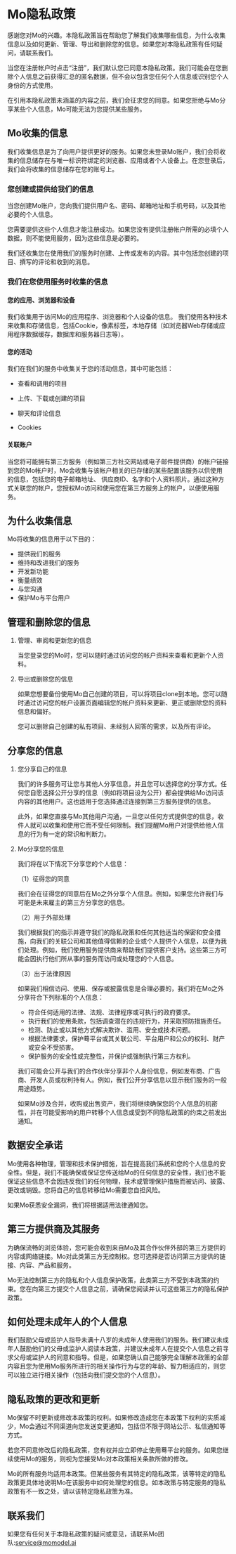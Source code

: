 # Mo隐私政策
感谢您对Mo的兴趣。本隐私政策旨在帮助您了解我们收集哪些信息，为什么收集信息以及如何更新、管理、导出和删除您的信息。如果您对本隐私政策有任何疑问，请联系我们。

当您在注册帐户时点击“注册”，我们默认您已同意本隐私政策。我们可能会在您删除个人信息之前获得汇总的匿名数据，但不会以包含您任何个人信息或识别您个人身份的方式使用。

在引用本隐私政策未涵盖的内容之前，我们会征求您的同意。如果您拒绝与Mo分享某些个人信息，Mo可能无法为您提供某些服务。
## Mo收集的信息
我们收集信息是为了向用户提供更好的服务。如果您未登录Mo账户，我们会将收集的信息储存在与唯一标识符绑定的浏览器、应用或者个人设备上。在您登录后，我们会将收集的信息储存在您的账号上。
### 您创建或提供给我们的信息
当您创建Mo账户，您向我们提供用户名、密码、邮箱地址和手机号码，以及其他必要的个人信息。

您需要提供这些个人信息才能注册成功。如果您没有提供注册帐户所需的必填个人数据，则不能使用服务，因为这些信息是必要的。

我们还收集您在使用我们的服务时创建、上传或发布的内容。其中包括您创建的项目、撰写的评论和收到的消息。
### 我们在您使用服务时收集的信息

#### 您的应用、浏览器和设备

我们收集用于访问Mo的应用程序、浏览器和个人设备的信息。
我们使用各种技术来收集和存储信息，包括Cookie，像素标签，本地存储（如浏览器Web存储或应用程序数据缓存，数据库和服务器日志等）。

#### 您的活动

我们在我们的服务中收集关于您的活动信息，其中可能包括：

- 查看和调用的项目

- 上传、下载或创建的项目

- 聊天和评论信息

- Cookies

#### 关联账户

当您将可能拥有第三方服务（例如第三方社交网站或电子邮件提供商）的帐户链接到您的Mo帐户时，Mo会收集与该帐户相关的已存储的某些配置该服务以供使用的信息，包括您的电子邮箱地址、
供应商ID、名字和个人资料照片。通过这种方式关联您的帐户，您授权Mo访问和使用您在第三方服务上的帐户，以便使用服务。

## 为什么收集信息

Mo将收集的信息用于以下目的：
- 提供我们的服务
- 维持和改进我们的服务
- 开发新功能
- 衡量绩效
- 与您沟通
- 保护Mo与平台用户

## 管理和删除您的信息

1. 管理、审阅和更新您的信息
   
   当您登录您的Mo时，您可以随时通过访问您的帐户资料来查看和更新个人资料。

2. 导出或删除您的信息
   
   如果您想要备份使用Mo自己创建的项目，可以将项目clone到本地。您可以随时通过访问您的帐户设置页面编辑您的帐户资料来更新、更正或删除您的资料信息和偏好。

   您可以删除自己创建的私有项目、未经别人回答的需求，以及所有评论。

## 分享您的信息

1. 您分享自己的信息

   我们的许多服务可让您与其他人分享信息，并且您可以选择您的分享方式。任何您自愿选择公开分享的信息（例如将项目设为公开）都会提供给Mo访问该内容的其他用户。这也适用于您选择通过连接到第三方服务提供的信息。

   此外，如果您直接与Mo其他用户沟通，一旦您以任何方式提供您的信息，收件人就可以收集和使用它而不受任何限制。我们提醒Mo用户对提供给他人信息的行为有一定的常识和判断力。

2. Mo分享您的信息

   我们将在以下情况下分享您的个人信息：

   （1）征得您的同意

      我们会在征得您的同意后在Mo之外分享个人信息。例如，如果您允许我们与可能是未来雇主的第三方分享您的信息。

   （2）用于外部处理

     我们根据我们的指示并遵守我们的隐私政策和任何其他适当的保密和安全措施，向我们的关联公司和其他值得信赖的企业或个人提供个人信息，以便为我们处理。例如，我们使用服务提供商来帮助我们提供客户支持。这些第三方可能会因执行他们所从事的服务而访问或处理您的个人信息。

   （3）出于法律原因

     如果我们相信访问、使用、保存或披露信息是合理必要的，我们将在Mo之外分享符合下列标准的个人信息：

      - 符合任何适用的法律、法规、法律程序或可执行的政府要求。
      - 执行我们的使用条款，包括调查潜在的违规行为，并采取预防措施责任。
      - 检测、防止或以其他方式解决欺诈、滥用、安全或技术问题。
      - 根据法律要求，保护蓦平台或其关联公司、平台用户和公众的权利、财产或安全不受损害。
      - 保护服务的安全性或完整性，并保护或强制执行第三方权利。

      我们可能会公开与我们的合作伙伴分享非个人身份信息，例如发布商、广告商、开发人员或权利持有人。例如，我们公开分享信息以显示我们服务的一般用途趋势。

      如果Mo涉及合并，收购或出售资产，我们将继续确保您的个人信息的机密性，并在可能受影响的用户转移个人信息或受到不同隐私政策的约束之前发出通知。

## 数据安全承诺
Mo使用各种物理，管理和技术保护措施，旨在提高我们系统和您的个人信息的安全性。但是，我们不能确保或保证您传送给Mo的任何信息的安全性，我们也不能保证这些信息不会因违反我们的任何物理，技术或管理保护措施而被访问、披露、更改或销毁。您将自己的信息转移给Mo需要您自担风险。

如果Mo获悉安全漏洞，我们将根据适用法律通知您。

## 第三方提供商及其服务
为确保流畅的浏览体验，您可能会收到来自Mo及其合作伙伴外部的第三方提供的内容或网络链接。Mo对此类第三方无控制权。您可选择是否访问第三方提供的链接、内容、产品和服务。

Mo无法控制第三方的隐私和个人信息保护政策，此类第三方不受到本政策的约束。您在向第三方提交个人信息之前，请确保您阅读并认可这些第三方的隐私保护政策。

## 如何处理未成年人的个人信息

我们鼓励父母或监护人指导未满十八岁的未成年人使用我们的服务。我们建议未成年人鼓励他们的父母或监护人阅读本政策，并建议未成年人在提交个人信息之前寻求父母或监护人的同意和指导。但是，如果您确认自己能够完全理解本政策的全部内容且您为使用Mo服务所进行的相关操作行为与您的年龄、智力相适应的，则您可以独立进行相关操作（包括向我们提交您的个人信息）。

## 隐私政策的更改和更新

Mo保留不时更新或修改本政策的权利。如果修改造成您在本政策下权利的实质减少，Mo会通过不同渠道向您发送变更通知，包括但不限于网站公示、私信通知等方式。

若您不同意修改后的隐私政策，您有权并应立即停止使用蓦平台的服务。如果您继续使用Mo的服务，则视为您接受Mo对本政策相关条款所做的修改。

Mo的所有服务均适用本政策。但某些服务有其特定的隐私政策，该等特定的隐私政策更具体地说明Mo在该服务中如何处理您的信息。如本政策与特定服务的隐私政策有不一致之处，请以该特定隐私政策为准。

## 联系我们
如果您有任何关于本隐私政策的疑问或意见，请联系Mo团队:service@momodel.ai
